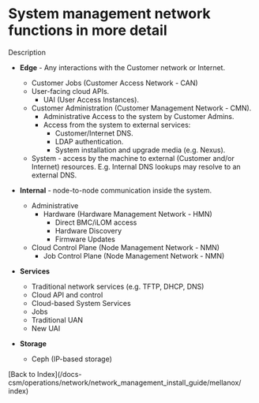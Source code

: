 # System management network functions in more detail

Description

* **Edge** - Any interactions with the Customer network or Internet.
	* Customer Jobs (Customer Access Network - CAN)
	* User-facing cloud APIs.
		* UAI (User Access Instances).
	* Customer Administration (Customer Management Network - CMN).
		* Administrative Access to the system by Customer Admins.
		* Access from the system to external services:
			* Customer/Internet DNS.
			* LDAP authentication.
			* System installation and upgrade media (e.g. Nexus).
	* System - access by the machine to external (Customer and/or Internet) resources. E.g. Internal DNS lookups may resolve to an external DNS.
	
* **Internal** - node-to-node communication inside the system.
	* Administrative
		* Hardware (Hardware Management Network - HMN)
			* Direct BMC/iLOM access
			* Hardware Discovery
			* Firmware Updates
	* Cloud Control Plane (Node Management Network - NMN)
		* Job Control Plane (Node Management Network - NMN)
* **Services**
	* Traditional network services (e.g. TFTP, DHCP, DNS)
	* Cloud API and control
	* 	Cloud-based System Services
	* Jobs
	* Traditional UAN
	* New UAI
* **Storage**
	* Ceph (IP-based storage)


[Back to Index](/docs-csm/operations/network/network_management_install_guide/mellanox/
index)
